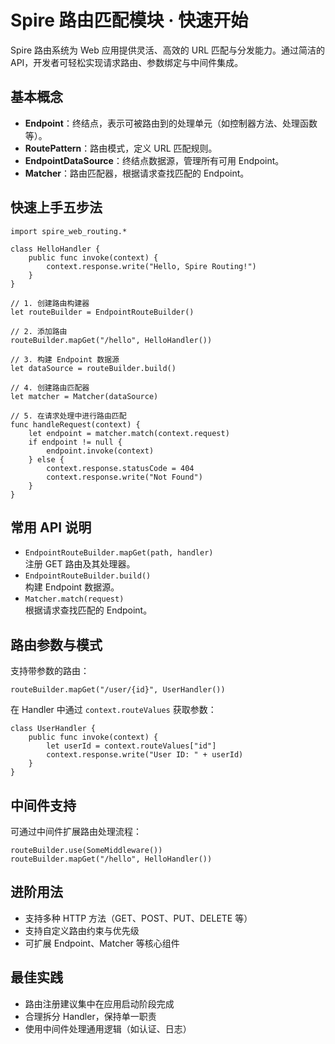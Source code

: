 # Spire 路由匹配模块 · 快速开始

Spire 路由系统为 Web 应用提供灵活、高效的 URL 匹配与分发能力。通过简洁的 API，开发者可轻松实现请求路由、参数绑定与中间件集成。

## 基本概念

- **Endpoint**：终结点，表示可被路由到的处理单元（如控制器方法、处理函数等）。
- **RoutePattern**：路由模式，定义 URL 匹配规则。
- **EndpointDataSource**：终结点数据源，管理所有可用 Endpoint。
- **Matcher**：路由匹配器，根据请求查找匹配的 Endpoint。

## 快速上手五步法

```cangjie
import spire_web_routing.*

class HelloHandler {
    public func invoke(context) {
        context.response.write("Hello, Spire Routing!")
    }
}

// 1. 创建路由构建器
let routeBuilder = EndpointRouteBuilder()

// 2. 添加路由
routeBuilder.mapGet("/hello", HelloHandler())

// 3. 构建 Endpoint 数据源
let dataSource = routeBuilder.build()

// 4. 创建路由匹配器
let matcher = Matcher(dataSource)

// 5. 在请求处理中进行路由匹配
func handleRequest(context) {
    let endpoint = matcher.match(context.request)
    if endpoint != null {
        endpoint.invoke(context)
    } else {
        context.response.statusCode = 404
        context.response.write("Not Found")
    }
}
```

## 常用 API 说明

- `EndpointRouteBuilder.mapGet(path, handler)`  
  注册 GET 路由及其处理器。
- `EndpointRouteBuilder.build()`  
  构建 Endpoint 数据源。
- `Matcher.match(request)`  
  根据请求查找匹配的 Endpoint。

## 路由参数与模式

支持带参数的路由：

```cangjie
routeBuilder.mapGet("/user/{id}", UserHandler())
```

在 Handler 中通过 `context.routeValues` 获取参数：

```cangjie
class UserHandler {
    public func invoke(context) {
        let userId = context.routeValues["id"]
        context.response.write("User ID: " + userId)
    }
}
```

## 中间件支持

可通过中间件扩展路由处理流程：

```cangjie
routeBuilder.use(SomeMiddleware())
routeBuilder.mapGet("/hello", HelloHandler())
```

## 进阶用法

- 支持多种 HTTP 方法（GET、POST、PUT、DELETE 等）
- 支持自定义路由约束与优先级
- 可扩展 Endpoint、Matcher 等核心组件


## 最佳实践

- 路由注册建议集中在应用启动阶段完成
- 合理拆分 Handler，保持单一职责
- 使用中间件处理通用逻辑（如认证、日志）